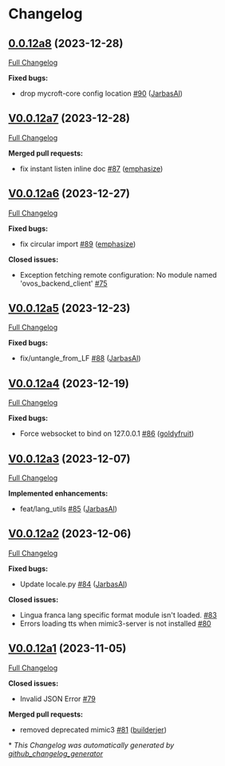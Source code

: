 # Changelog

## [0.0.12a8](https://github.com/OpenVoiceOS/ovos-config/tree/0.0.12a8) (2023-12-28)

[Full Changelog](https://github.com/OpenVoiceOS/ovos-config/compare/V0.0.12a7...0.0.12a8)

**Fixed bugs:**

- drop mycroft-core config location [\#90](https://github.com/OpenVoiceOS/ovos-config/pull/90) ([JarbasAl](https://github.com/JarbasAl))

## [V0.0.12a7](https://github.com/OpenVoiceOS/ovos-config/tree/V0.0.12a7) (2023-12-28)

[Full Changelog](https://github.com/OpenVoiceOS/ovos-config/compare/V0.0.12a6...V0.0.12a7)

**Merged pull requests:**

- fix instant listen inline doc [\#87](https://github.com/OpenVoiceOS/ovos-config/pull/87) ([emphasize](https://github.com/emphasize))

## [V0.0.12a6](https://github.com/OpenVoiceOS/ovos-config/tree/V0.0.12a6) (2023-12-27)

[Full Changelog](https://github.com/OpenVoiceOS/ovos-config/compare/V0.0.12a5...V0.0.12a6)

**Fixed bugs:**

- fix circular import [\#89](https://github.com/OpenVoiceOS/ovos-config/pull/89) ([emphasize](https://github.com/emphasize))

**Closed issues:**

- Exception fetching remote configuration: No module named 'ovos\_backend\_client' [\#75](https://github.com/OpenVoiceOS/ovos-config/issues/75)

## [V0.0.12a5](https://github.com/OpenVoiceOS/ovos-config/tree/V0.0.12a5) (2023-12-23)

[Full Changelog](https://github.com/OpenVoiceOS/ovos-config/compare/V0.0.12a4...V0.0.12a5)

**Fixed bugs:**

- fix/untangle\_from\_LF [\#88](https://github.com/OpenVoiceOS/ovos-config/pull/88) ([JarbasAl](https://github.com/JarbasAl))

## [V0.0.12a4](https://github.com/OpenVoiceOS/ovos-config/tree/V0.0.12a4) (2023-12-19)

[Full Changelog](https://github.com/OpenVoiceOS/ovos-config/compare/V0.0.12a3...V0.0.12a4)

**Fixed bugs:**

- Force websocket to bind on 127.0.0.1 [\#86](https://github.com/OpenVoiceOS/ovos-config/pull/86) ([goldyfruit](https://github.com/goldyfruit))

## [V0.0.12a3](https://github.com/OpenVoiceOS/ovos-config/tree/V0.0.12a3) (2023-12-07)

[Full Changelog](https://github.com/OpenVoiceOS/ovos-config/compare/V0.0.12a2...V0.0.12a3)

**Implemented enhancements:**

- feat/lang\_utils [\#85](https://github.com/OpenVoiceOS/ovos-config/pull/85) ([JarbasAl](https://github.com/JarbasAl))

## [V0.0.12a2](https://github.com/OpenVoiceOS/ovos-config/tree/V0.0.12a2) (2023-12-06)

[Full Changelog](https://github.com/OpenVoiceOS/ovos-config/compare/V0.0.12a1...V0.0.12a2)

**Fixed bugs:**

- Update locale.py [\#84](https://github.com/OpenVoiceOS/ovos-config/pull/84) ([JarbasAl](https://github.com/JarbasAl))

**Closed issues:**

- Lingua franca lang specific format module isn't loaded. [\#83](https://github.com/OpenVoiceOS/ovos-config/issues/83)
- Errors loading tts when mimic3-server is not installed [\#80](https://github.com/OpenVoiceOS/ovos-config/issues/80)

## [V0.0.12a1](https://github.com/OpenVoiceOS/ovos-config/tree/V0.0.12a1) (2023-11-05)

[Full Changelog](https://github.com/OpenVoiceOS/ovos-config/compare/V0.0.11...V0.0.12a1)

**Closed issues:**

- Invalid JSON Error [\#79](https://github.com/OpenVoiceOS/ovos-config/issues/79)

**Merged pull requests:**

- removed deprecated mimic3 [\#81](https://github.com/OpenVoiceOS/ovos-config/pull/81) ([builderjer](https://github.com/builderjer))



\* *This Changelog was automatically generated by [github_changelog_generator](https://github.com/github-changelog-generator/github-changelog-generator)*
